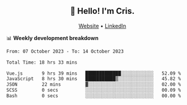 
<h2 align="center">👋 Hello! I'm Cris.</h2>
<p align="center">
  <a href="https://www.criscunas.dev">Website</a> •
  <a href="https://www.linkedin.com/in/cristophercunas/">LinkedIn</a> 
</p>


📊 **Weekly development breakdown**
<!--START_SECTION:waka-->

```txt
From: 07 October 2023 - To: 14 October 2023

Total Time: 18 hrs 33 mins

Vue.js       9 hrs 39 mins   █████████████░░░░░░░░░░░░   52.09 %
JavaScript   8 hrs 30 mins   ███████████▒░░░░░░░░░░░░░   45.82 %
JSON         22 mins         ▓░░░░░░░░░░░░░░░░░░░░░░░░   02.00 %
SCSS         0 secs          ░░░░░░░░░░░░░░░░░░░░░░░░░   00.09 %
Bash         0 secs          ░░░░░░░░░░░░░░░░░░░░░░░░░   00.00 %
```

<!--END_SECTION:waka-->
